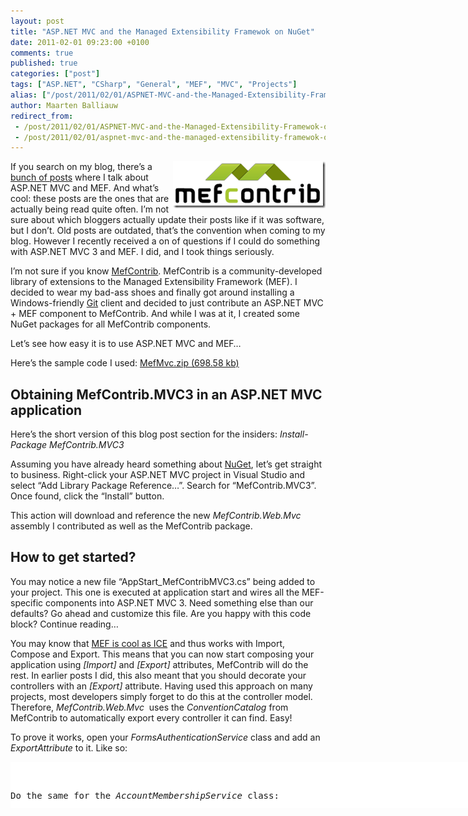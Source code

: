```yaml
---
layout: post
title: "ASP.NET MVC and the Managed Extensibility Framewok on NuGet"
date: 2011-02-01 09:23:00 +0100
comments: true
published: true
categories: ["post"]
tags: ["ASP.NET", "CSharp", "General", "MEF", "MVC", "Projects"]
alias: ["/post/2011/02/01/ASPNET-MVC-and-the-Managed-Extensibility-Framewok-on-NuGet.aspx", "/post/2011/02/01/aspnet-mvc-and-the-managed-extensibility-framewok-on-nuget.aspx"]
author: Maarten Balliauw
redirect_from:
 - /post/2011/02/01/ASPNET-MVC-and-the-Managed-Extensibility-Framewok-on-NuGet.aspx.html
 - /post/2011/02/01/aspnet-mvc-and-the-managed-extensibility-framewok-on-nuget.aspx.html
---
```

<p><a href="/images/image_101.png"><img style="background-image: none; border-bottom: 0px; border-left: 0px; margin: 0px 0px 5px 5px; padding-left: 0px; padding-right: 0px; display: inline; float: right; border-top: 0px; border-right: 0px; padding-top: 0px" title="image" src="/images/image_thumb_71.png" border="0" alt="image" width="244" height="75" align="right" /></a>If you search on my blog, there&rsquo;s a <a href="/search.aspx?q=mef">bunch of posts</a> where I talk about ASP.NET MVC and MEF. And what&rsquo;s cool: these posts are the ones that are actually being read quite often. I&rsquo;m not sure about which bloggers actually update their posts like if it was software, but I don&rsquo;t. Old posts are outdated, that&rsquo;s the convention when coming to my blog. However I recently received a on of questions if I could do something with ASP.NET MVC 3 and MEF. I did, and I took things seriously.</p>
<p>I&rsquo;m not sure if you know <a href="http://mefcontrib.codeplex.com/">MefContrib</a>. MefContrib is a community-developed library of extensions to the Managed Extensibility Framework (MEF). I decided to wear my bad-ass shoes and finally got around installing a Windows-friendly <a href="http://www.github.com/">Git</a> client and decided to just contribute an ASP.NET MVC + MEF component to MefContrib. And while I was at it, I created some NuGet packages for all MefContrib components.</p>
<p>Let&rsquo;s see how easy it is to use ASP.NET MVC and MEF&hellip;</p>
<p>Here&rsquo;s the sample code I used: <a href="/files/2011/1/MefMvc.zip">MefMvc.zip (698.58 kb)</a></p>
<h2>Obtaining MefContrib.MVC3 in an ASP.NET MVC application</h2>
<p>Here&rsquo;s the short version of this blog post section for the insiders: <em>Install-Package MefContrib.MVC3</em></p>
<p>Assuming you have already heard something about <a href="http://www.nuget.org">NuGet</a>, let&rsquo;s get straight to business. Right-click your ASP.NET MVC project in Visual Studio and select &ldquo;Add Library Package Reference&hellip;&rdquo;. Search for &ldquo;MefContrib.MVC3&rdquo;. Once found, click the &ldquo;Install&rdquo; button.</p>
<p>This action will download and reference the new <em>MefContrib.Web.Mvc</em> assembly I contributed as well as the MefContrib package.</p>
<h2>How to get started?</h2>
<p>You may notice a new file &ldquo;AppStart_MefContribMVC3.cs&rdquo; being added to your project. This one is executed at application start and wires all the MEF-specific components into ASP.NET MVC 3. Need something else than our defaults? Go ahead and customize this file. Are you happy with this code block? Continue reading&hellip;</p>
<p>You may know that <a href="/post/2010/03/04/MEF-will-not-get-easier-its-cool-as-ICE.aspx">MEF is cool as ICE</a> and thus works with Import, Compose and Export. This means that you can now start composing your application using <em>[Import]</em> and<em> [Export]</em> attributes, MefContrib will do the rest. In earlier posts I did, this also meant that you should decorate your controllers with an <em>[Export]</em> attribute. Having used this approach on many projects, most developers simply forget to do this at the controller model. Therefore, <em>MefContrib.Web.Mvc</em>&nbsp; uses the <em>ConventionCatalog</em> from MefContrib to automatically export every controller it can find. Easy!</p>
<p>To prove it works, open your <em>FormsAuthenticationService</em> class and add an <em>ExportAttribute</em> to it. Like so:</p>
<div id="scid:9D7513F9-C04C-4721-824A-2B34F0212519:5268bcf6-43a6-4ddc-9fc2-4a9fdb395313" class="wlWriterEditableSmartContent" style="padding-bottom: 0px; margin: 0px; padding-left: 0px; padding-right: 0px; display: inline; float: none; padding-top: 0px">
<pre style="background-color: white; width: 742px; height: 74px; overflow: auto;"><div><!--

Code highlighting produced by Actipro CodeHighlighter (freeware)
http://www.CodeHighlighter.com/

--><span style="color: #008080;">1</span> <span style="color: #000000;">[Export(</span><span style="color: #0000FF;">typeof</span><span style="color: #000000;">(IFormsAuthenticationService))]
</span><span style="color: #008080;">2</span> <span style="color: #0000FF;">public</span><span style="color: #000000;"> </span><span style="color: #0000FF;">class</span><span style="color: #000000;"> FormsAuthenticationService : IFormsAuthenticationService
</span><span style="color: #008080;">3</span> <span style="color: #000000;">{
</span><span style="color: #008080;">4</span> <span style="color: #000000;">    </span><span style="color: #008000;">//</span><span style="color: #008000;"> ...</span><span style="color: #008000;">
</span><span style="color: #008080;">5</span> <span style="color: #000000;">}</span></div></pre>
<!-- Code inserted with Steve Dunn's Windows Live Writer Code Formatter Plugin.  http://dunnhq.com --></div>
<p>Do the same for the <em>AccountMembershipService</em> class:</p>
<div id="scid:9D7513F9-C04C-4721-824A-2B34F0212519:a012fdc2-aa58-44b7-b609-1a4f99bc6089" class="wlWriterEditableSmartContent" style="padding-bottom: 0px; margin: 0px; padding-left: 0px; padding-right: 0px; display: inline; float: none; padding-top: 0px">
<pre style="background-color: white; width: 742px; height: 77px; overflow: auto;"><div><!--

Code highlighting produced by Actipro CodeHighlighter (freeware)
http://www.CodeHighlighter.com/

--><span style="color: #008080;">1</span> <span style="color: #000000;">[Export(</span><span style="color: #0000FF;">typeof</span><span style="color: #000000;">(IMembershipService))]
</span><span style="color: #008080;">2</span> <span style="color: #0000FF;">public</span><span style="color: #000000;"> </span><span style="color: #0000FF;">class</span><span style="color: #000000;"> AccountMembershipService : IMembershipService
</span><span style="color: #008080;">3</span> <span style="color: #000000;">{
</span><span style="color: #008080;">4</span> <span style="color: #000000;">    </span><span style="color: #008000;">//</span><span style="color: #008000;"> ...</span><span style="color: #008000;">
</span><span style="color: #008080;">5</span> <span style="color: #000000;">}</span></div></pre>
<!-- Code inserted with Steve Dunn's Windows Live Writer Code Formatter Plugin.  http://dunnhq.com --></div>
<p>Now open up the <em>AccountController</em> and lose the <em>Initialize</em> method. Yes, just delete it! We&rsquo;ll tell MEF to resolve the <em>IFormsAuthenticationService </em>and <em>IMembershipService</em>. You can even choose how you do it. Option one is to add properties for both and add an <em>ImportAttribute</em> there:</p>
<div id="scid:9D7513F9-C04C-4721-824A-2B34F0212519:75c7a8eb-bbd8-405a-ad57-feb43a193056" class="wlWriterEditableSmartContent" style="padding-bottom: 0px; margin: 0px; padding-left: 0px; padding-right: 0px; display: inline; float: none; padding-top: 0px">
<pre style="background-color: white; width: 742px; height: 150px; overflow: auto;"><div><!--

Code highlighting produced by Actipro CodeHighlighter (freeware)
http://www.CodeHighlighter.com/

--><span style="color: #008080;"> 1</span> <span style="color: #0000FF;">public</span><span style="color: #000000;"> </span><span style="color: #0000FF;">class</span><span style="color: #000000;"> AccountController : Controller
</span><span style="color: #008080;"> 2</span> <span style="color: #000000;">{
</span><span style="color: #008080;"> 3</span> <span style="color: #000000;">    [Import]
</span><span style="color: #008080;"> 4</span> <span style="color: #000000;">    </span><span style="color: #0000FF;">public</span><span style="color: #000000;"> IFormsAuthenticationService FormsService { </span><span style="color: #0000FF;">get</span><span style="color: #000000;">; </span><span style="color: #0000FF;">set</span><span style="color: #000000;">; }
</span><span style="color: #008080;"> 5</span> <span style="color: #000000;">
</span><span style="color: #008080;"> 6</span> <span style="color: #000000;">    [Import]
</span><span style="color: #008080;"> 7</span> <span style="color: #000000;">    </span><span style="color: #0000FF;">public</span><span style="color: #000000;"> IMembershipService MembershipService { </span><span style="color: #0000FF;">get</span><span style="color: #000000;">; </span><span style="color: #0000FF;">set</span><span style="color: #000000;">; }
</span><span style="color: #008080;"> 8</span> <span style="color: #000000;">    
</span><span style="color: #008080;"> 9</span> <span style="color: #000000;">    </span><span style="color: #008000;">//</span><span style="color: #008000;"> ...</span><span style="color: #008000;">
</span><span style="color: #008080;">10</span> <span style="color: #000000;">}</span></div></pre>
<!-- Code inserted with Steve Dunn's Windows Live Writer Code Formatter Plugin.  http://dunnhq.com --></div>
<p>The other option is to use an <em>ImportingConstructor</em>:</p>
<div id="scid:9D7513F9-C04C-4721-824A-2B34F0212519:f38c147d-8771-4905-bbf0-671fd156c3d3" class="wlWriterEditableSmartContent" style="padding-bottom: 0px; margin: 0px; padding-left: 0px; padding-right: 0px; display: inline; float: none; padding-top: 0px">
<pre style="background-color: white; width: 742px; height: 211px; overflow: auto;"><div><!--

Code highlighting produced by Actipro CodeHighlighter (freeware)
http://www.CodeHighlighter.com/

--><span style="color: #008080;"> 1</span> <span style="color: #0000FF;">public</span><span style="color: #000000;"> </span><span style="color: #0000FF;">class</span><span style="color: #000000;"> AccountController : Controller
</span><span style="color: #008080;"> 2</span> <span style="color: #000000;">{
</span><span style="color: #008080;"> 3</span> <span style="color: #000000;">    </span><span style="color: #0000FF;">public</span><span style="color: #000000;"> IFormsAuthenticationService FormsService { </span><span style="color: #0000FF;">get</span><span style="color: #000000;">; </span><span style="color: #0000FF;">set</span><span style="color: #000000;">; }
</span><span style="color: #008080;"> 4</span> <span style="color: #000000;">    </span><span style="color: #0000FF;">public</span><span style="color: #000000;"> IMembershipService MembershipService { </span><span style="color: #0000FF;">get</span><span style="color: #000000;">; </span><span style="color: #0000FF;">set</span><span style="color: #000000;">; }
</span><span style="color: #008080;"> 5</span> <span style="color: #000000;">
</span><span style="color: #008080;"> 6</span> <span style="color: #000000;">    [ImportingConstructor]
</span><span style="color: #008080;"> 7</span> <span style="color: #000000;">    </span><span style="color: #0000FF;">public</span><span style="color: #000000;"> AccountController(IFormsAuthenticationService formsService, IMembershipService membershipService)
</span><span style="color: #008080;"> 8</span> <span style="color: #000000;">    {
</span><span style="color: #008080;"> 9</span> <span style="color: #000000;">        FormsService </span><span style="color: #000000;">=</span><span style="color: #000000;"> formsService;
</span><span style="color: #008080;">10</span> <span style="color: #000000;">        MembershipService </span><span style="color: #000000;">=</span><span style="color: #000000;"> membershipService;
</span><span style="color: #008080;">11</span> <span style="color: #000000;">    }
</span><span style="color: #008080;">12</span> <span style="color: #000000;">}</span></div></pre>
<!-- Code inserted with Steve Dunn's Windows Live Writer Code Formatter Plugin.  http://dunnhq.com --></div>
<p>Now run your application, visit the <em>AccountController</em> and behold: dependencies have been automatically resolved.</p>
<h2>Conclusion</h2>
<p>There&rsquo;s two conclusions to make: MEF and ASP.NET MVC3 are now easier than ever and available through NuGet. Second: MefContrib is now also available on NuGet, featuring nifty additions like the <em>ConventionCatalog</em> and AOP-style interception.</p>
<p>Enjoy! Here&rsquo;s the sample code I used: <a href="/files/2011/1/MefMvc.zip">MefMvc.zip (698.58 kb)</a></p>
<p style="text-align: right;">Need&nbsp;<a href="http://www.networksolutions.com/domain-name-registration/index.jsp" target="_blank">domain registration</a>?</p>

{% include imported_disclaimer.html %}

